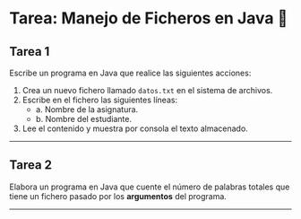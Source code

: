 # Tarea: Manejo de Ficheros en Java 📂

## Tarea 1
Escribe un programa en Java que realice las siguientes acciones:

1. Crea un nuevo fichero llamado `datos.txt` en el sistema de archivos.
2. Escribe en el fichero las siguientes líneas:
   - a. Nombre de la asignatura.
   - b. Nombre del estudiante.
3. Lee el contenido y muestra por consola el texto almacenado.

---

## Tarea 2
Elabora un programa en Java que cuente el número de palabras totales que tiene un fichero pasado por los **argumentos** del programa.

---